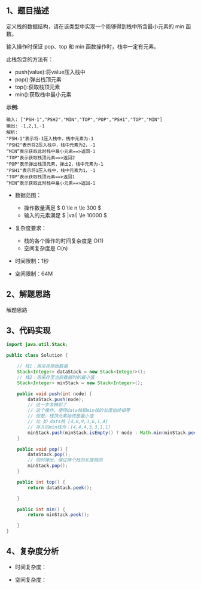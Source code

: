 ## 1、题目描述

定义栈的数据结构，请在该类型中实现一个能够得到栈中所含最小元素的 min 函数。

输入操作时保证 pop、top 和 min 函数操作时，栈中一定有元素。

此栈包含的方法有：

+ push(value):将value压入栈中
+ pop():弹出栈顶元素
+ top():获取栈顶元素
+ min():获取栈中最小元素

**示例:**

```text
输入: ["PSH-1","PSH2","MIN","TOP","POP","PSH1","TOP","MIN"]
输出: -1,2,1,-1
解析:
"PSH-1"表示将-1压入栈中，栈中元素为-1
"PSH2"表示将2压入栈中，栈中元素为2，-1
“MIN”表示获取此时栈中最小元素==>返回-1
"TOP"表示获取栈顶元素==>返回2
"POP"表示弹出栈顶元素，弹出2，栈中元素为-1
"PSH1"表示将1压入栈中，栈中元素为1，-1
"TOP"表示获取栈顶元素==>返回1
“MIN”表示获取此时栈中最小元素==>返回-1
```

+ 数据范围：
    + 操作数量满足 $ 0 \le n \le 300 $
    + 输入的元素满足 $ |val| \le 10000 $

+ 复杂度要求：
    + 栈的各个操作的时间复杂度是 O(1)
    + 空间复杂度是 O(n)

+ 时间限制：1秒

+ 空间限制：64M

## 2、解题思路

解题思路

## 3、代码实现

```java
import java.util.Stack;

public class Solution {

    // 栈1：用来存原始数据
    Stack<Integer> dataStack = new Stack<Integer>();
    // 栈2：用来存至当前数据时的最小值
    Stack<Integer> minStack = new Stack<Integer>();

    public void push(int node) {
        dataStack.push(node);
        // 这一步太精彩了
        // 这个操作，使得data栈和min栈的长度始终相等
        // 但是，栈顶元素始终是最小值
        // 比 如 data栈 [4,8,9,3,6,1,4]
        // 存入的min栈为：[4,4,4,3,3,1,1]
        minStack.push(minStack.isEmpty() ? node : Math.min(minStack.peek(), node));
    }

    public void pop() {
        dataStack.pop();
        // 同时弹出，保证两个栈的长度相同
        minStack.pop();
    }

    public int top() {
        return dataStack.peek();

    }

    public int min() {
        return minStack.peek();

    }
}
```

## 4、复杂度分析

+ 时间复杂度：

+ 空间复杂度：